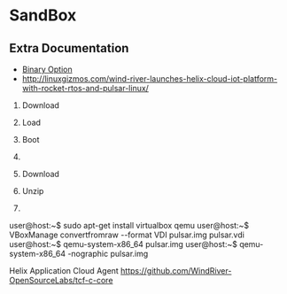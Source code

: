 SandBox
==

## Extra Documentation

- [Binary Option](http://linuxgizmos.com/wind-river-linux-taps-yocto-1-7-and-adds-binary-option/)
- http://linuxgizmos.com/wind-river-launches-helix-cloud-iot-platform-with-rocket-rtos-and-pulsar-linux/


1. Download
2. Load
3. Boot
4. 

1. Download
2. Unzip
3. 

user@host:~$ sudo apt-get install virtualbox qemu
user@host:~$ VBoxManage convertfromraw --format VDI pulsar.img pulsar.vdi
user@host:~$ qemu-system-x86_64 pulsar.img
user@host:~$ qemu-system-x86_64 -nographic pulsar.img

Helix Application Cloud Agent
https://github.com/WindRiver-OpenSourceLabs/tcf-c-core